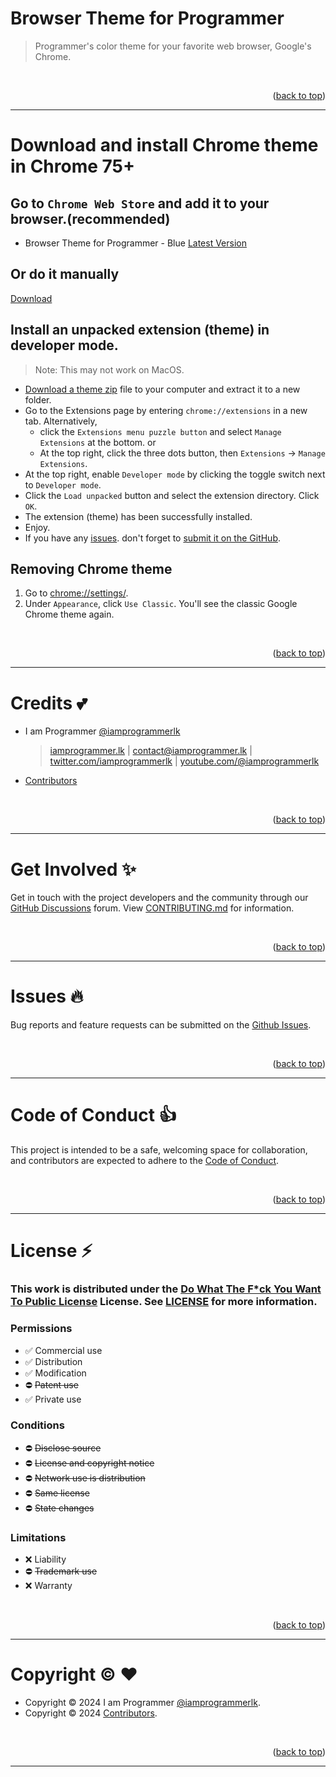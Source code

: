 <a name="readme-top"></a>

# Browser Theme for Programmer

> Programmer's color theme for your favorite web browser, Google's Chrome.

<br>
<p align="right">(<a href="#readme-top">back to top</a>)</p>

---

# Download and install Chrome theme in Chrome 75+

## Go to `Chrome Web Store` and add it to your browser.(recommended)

- Browser Theme for Programmer - Blue [Latest Version](https://chromewebstore.google.com/detail/dnalbbkfhlogllhhpmfahahlefeicgcm)

## Or do it manually

[Download](/CHANGLOG.md)

## Install an unpacked extension (theme) in developer mode.

> Note: This may not work on MacOS.

- [Download a theme zip](/release) file to your computer and extract it to a new folder.
- Go to the Extensions page by entering `chrome://extensions` in a new tab. Alternatively,
  - click the `Extensions menu puzzle button` and select `Manage Extensions` at the bottom. or
  - At the top right, click the three dots button, then `Extensions` -> `Manage Extensions`.
- At the top right, enable `Developer mode` by clicking the toggle switch next to `Developer mode`.
- Click the `Load unpacked` button and select the extension directory. Click `OK`.
- The extension (theme) has been successfully installed.
- Enjoy.
- If you have any [issues](https://github.com/iamprogrammerlk/browser_theme_for_programmer/issues). don't forget to [submit it on the GitHub](https://github.com/iamprogrammerlk/browser_theme_for_programmer/issues).

## Removing Chrome theme

1. Go to [chrome://settings/](chrome://settings/).
2. Under `Appearance`, click `Use Classic`. You'll see the classic Google Chrome theme again.

<br>
<p align="right">(<a href="#readme-top">back to top</a>)</p>

---

# Credits :two_hearts:

- I am Programmer [@iamprogrammerlk](https://github.com/iamprogrammerlk)

  > [iamprogrammer.lk](https://iamprogrammer.lk) | [contact@iamprogrammer.lk](mailto:contact@iamprogrammer.lk) | [twitter.com/iamprogrammerlk](https://twitter.com/iamprogrammerlk) | [youtube.com/@iamprogrammerlk](https://youtube.com/@iamprogrammerlk)

- [Contributors](/../../graphs/contributors)

<br>
<p align="right">(<a href="#readme-top">back to top</a>)</p>

---

# Get Involved :sparkles:

Get in touch with the project developers and the community through our [GitHub Discussions](/../../discussions) forum. View [CONTRIBUTING.md](/CONTRIBUTING.md) for information.

<br>
<p align="right">(<a href="#readme-top">back to top</a>)</p>

---

# Issues :fire:

Bug reports and feature requests can be submitted on the [Github Issues](/../../issues).

<br>
<p align="right">(<a href="#readme-top">back to top</a>)</p>

---

# Code of Conduct :thumbsup:

This project is intended to be a safe, welcoming space for collaboration, and contributors are expected to adhere to the [Code of Conduct](/CODE_OF_CONDUCT.md).

<br>
<p align="right">(<a href="#readme-top">back to top</a>)</p>

---

# License :zap:

### This work is distributed under the [Do What The F\*ck You Want To Public License](https://choosealicense.com/licenses/wtfpl/) License. See [LICENSE](/LICENSE.md) for more information.

### Permissions

- :white_check_mark: Commercial use
- :white_check_mark: Distribution
- :white_check_mark: Modification
- :no_entry: ~~Patent use~~
- :white_check_mark: Private use

### Conditions

- :no_entry: ~~Disclose source~~
- :no_entry: ~~License and copyright notice~~
- :no_entry: ~~Network use is distribution~~
- :no_entry: ~~Same license~~
- :no_entry: ~~State changes~~

### Limitations

- :x: Liability
- :no_entry: ~~Trademark use~~
- :x: Warranty

<br>
<p align="right">(<a href="#readme-top">back to top</a>)</p>

---

# Copyright :copyright: :heart:

- Copyright © 2024 I am Programmer [@iamprogrammerlk](https://github.com/iamprogrammerlk).
- Copyright © 2024 [Contributors](/../../graphs/contributors).

<br>
<p align="right">(<a href="#readme-top">back to top</a>)</p>

---
